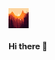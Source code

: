 
<img src="https://github.com/NLiasso/Nliasso/blob/main/resources/gif/bienivenida.gif" width="40" height="40" />


### Hi there 👋




<!--
**NLiasso/Nliasso** is a ✨ _special_ ✨ repository because its `README.md` (this file) appears on your GitHub profile.

Here are some ideas to get you started:

- 🔭 I’m currently working on ...
- 🌱 I’m currently learning ...
- 👯 I’m looking to collaborate on ...
- 🤔 I’m looking for help with ...
- 💬 Ask me about ...
- 📫 How to reach me: ...
- 😄 Pronouns: ...
- ⚡ Fun fact: ...
-->
